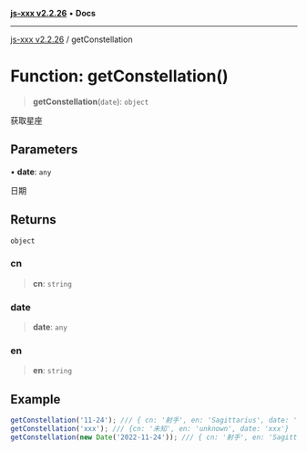 [**js-xxx v2.2.26**](../README.md) • **Docs**

***

[js-xxx v2.2.26](../README.md) / getConstellation

# Function: getConstellation()

> **getConstellation**(`date`): `object`

获取星座

## Parameters

• **date**: `any`

日期

## Returns

`object`

### cn

> **cn**: `string`

### date

> **date**: `any`

### en

> **en**: `string`

## Example

```ts
getConstellation('11-24'); /// { cn: '射手', en: 'Sagittarius', date: '11.23-12.21' }
getConstellation('xxx'); /// {cn: '未知', en: 'unknown', date: 'xxx'}
getConstellation(new Date('2022-11-24')); /// { cn: '射手', en: 'Sagittarius', date: '11.23-12.21' }
```
